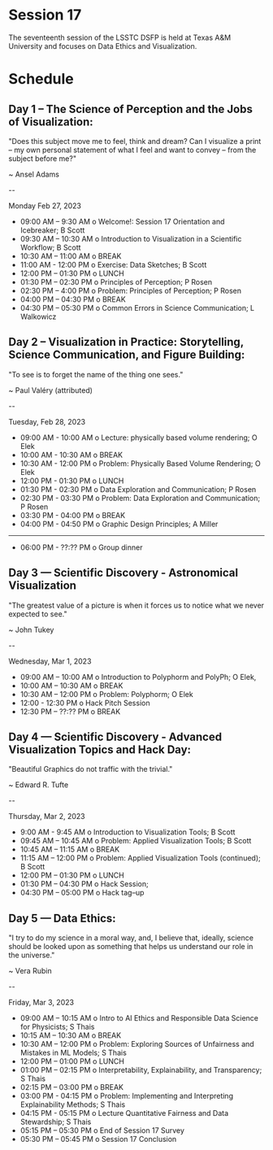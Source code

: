 # Session 17

The seventeenth session of the LSSTC DSFP is held at Texas A&M University and focuses on Data Ethics and Visualization. 

# Schedule
 
## Day 1 – The Science of Perception and the Jobs of Visualization: 

"Does this subject move me to feel, think and dream? Can I visualize a print – my own personal statement of what I feel and want to convey – from the subject before me?" 

~ Ansel Adams

--

Monday Feb 27, 2023
* 09:00 AM – 9:30 AM o  Welcome!: Session 17 Orientation and Icebreaker; B Scott 
* 09:30 AM – 10:30 AM o  Introduction to Visualization in a Scientific Workflow; B Scott
* 10:30 AM – 11:00 AM o BREAK 
* 11:00 AM - 12:00 PM o Exercise: Data Sketches; B Scott
* 12:00 PM – 01:30 PM o LUNCH 
* 01:30 PM – 02:30 PM o  Principles of Perception; P Rosen
* 02:30 PM – 4:00 PM o  Problem: Principles of Perception; P Rosen
* 04:00 PM – 04:30 PM o BREAK 
* 04:30 PM – 05:30 PM o Common Errors in Science Communication; L Walkowicz 
 
## Day 2 – Visualization in Practice: Storytelling, Science Communication, and Figure Building: 

"To see is to forget the name of the thing one sees." 

~ Paul Valéry (attributed) 

-- 

Tuesday, Feb 28, 2023
* 09:00 AM - 10:00 AM o Lecture: physically based volume rendering; O Elek 
* 10:00 AM - 10:30 AM o BREAK 
* 10:30 AM - 12:00 PM o Problem: Physically Based Volume Rendering; O Elek 
* 12:00 PM - 01:30 PM o LUNCH 
* 01:30 PM - 02:30 PM o Data Exploration and Communication; P Rosen
* 02:30 PM - 03:30 PM o Problem: Data Exploration and Communication; P Rosen
* 03:30 PM - 04:00 PM o BREAK
* 04:00 PM - 04:50 PM o Graphic Design Principles; A Miller 

*** *** 

* 06:00 PM - ??:?? PM o Group dinner 
 
## Day 3 — Scientific Discovery - Astronomical Visualization  

"The greatest value of a picture is when it forces us to notice what we never expected to see."

~ John Tukey

-- 

Wednesday, Mar 1, 2023
* 09:00 AM – 10:00 AM o  Introduction to Polyphorm and PolyPh; O Elek, 
* 10:00 AM – 10:30 AM o BREAK 
* 10:30 AM – 12:00 PM o  Problem: Polyphorm; O Elek 
* 12:00 - 12:30 PM o Hack Pitch Session 
* 12:30 PM – ??:?? PM o BREAK 

## Day 4 — Scientific Discovery - Advanced Visualization Topics and Hack Day: 

"Beautiful Graphics do not traffic with the trivial."

~ Edward R. Tufte

-- 

Thursday, Mar 2, 2023 

* 9:00 AM - 9:45 AM o Introduction to Visualization Tools; B Scott
* 09:45 AM – 10:45 AM o Problem: Applied Visualization Tools; B Scott 
* 10:45 AM – 11:15 AM o BREAK 
* 11:15 AM – 12:00 PM o  Problem: Applied Visualization Tools (continued); B Scott
* 12:00 PM – 01:30 PM o LUNCH 
* 01:30 PM – 04:30 PM o Hack Session;  
* 04:30 PM – 05:00 PM o Hack tag–up  

 
## Day 5 — Data Ethics: 

"I try to do my science in a moral way, and, I believe that, ideally, science should be looked upon as something that helps us understand our role in the universe."

~ Vera Rubin

--  

Friday, Mar 3, 2023
* 09:00 AM – 10:15 AM o Intro to AI Ethics and Responsible Data Science for Physicists; S Thais   
* 10:15 AM – 10:30 AM o BREAK 
* 10:30 AM – 12:00 PM o Problem: Exploring Sources of Unfairness and Mistakes in ML Models; S Thais   
* 12:00 PM – 01:00 PM o LUNCH 
* 01:00 PM – 02:15 PM o Interpretability, Explainability, and Transparency; S Thais   
* 02:15 PM – 03:00 PM o BREAK 
* 03:00 PM - 04:15 PM o  Problem: Implementing and Interpreting Explainability Methods; S Thais   
* 04:15 PM - 05:15 PM o Lecture Quantitative Fairness and Data Stewardship; S Thais
* 05:15 PM – 05:30 PM o End of Session 17 Survey
* 05:30 PM – 05:45 PM o Session 17 Conclusion


